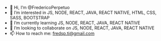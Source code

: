 - 👋 Hi, I’m @FredericoPerpetuo
- 👀 I’m interested in JS, NODE, REACT, JAVA, REACT NATIVE, HTML, CSS, SASS, BOOTSTRAP
- 🌱 I’m currently learning JS, NODE, REACT, JAVA, REACT NATIVE
- 💞️ I’m looking to collaborate on JS, NODE, REACT, JAVA, REACT NATIVE
- 📫 How to reach me: fredsp.ti@gmail.com

<!---
FredericoPerpetuo/FredericoPerpetuo is a ✨ special ✨ repository because its `README.md` (this file) appears on your GitHub profile.
You can click the Preview link to take a look at your changes.
--->
